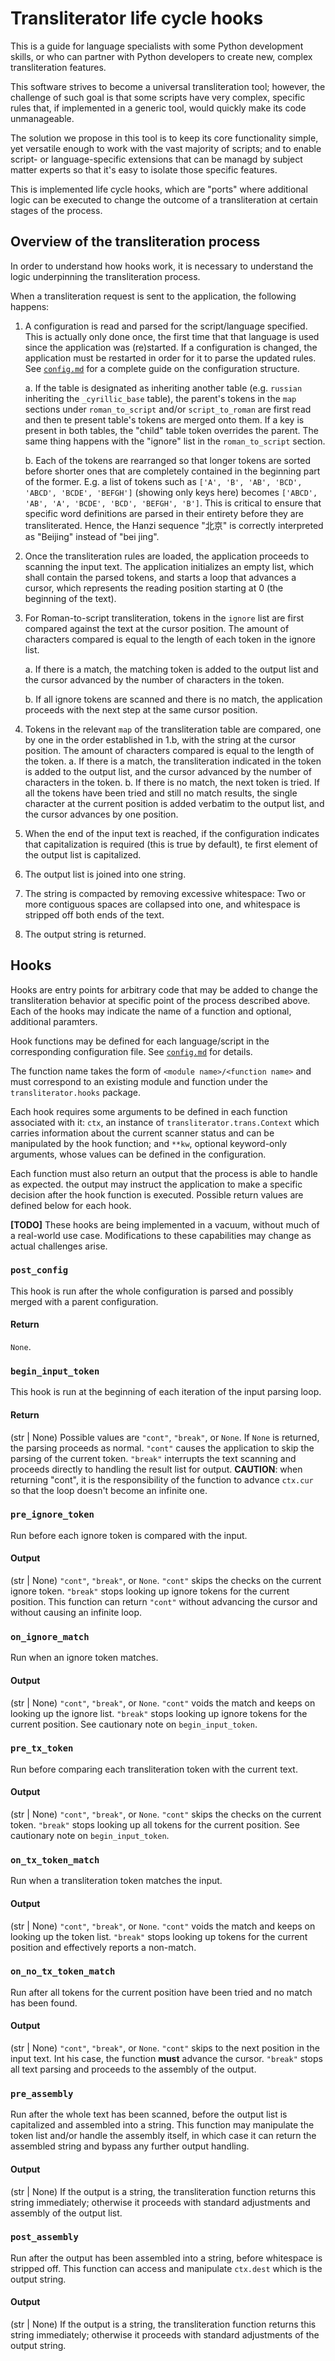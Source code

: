 # Transliterator life cycle hooks

This is a guide for language specialists with some Python development skills,
or who can partner with Python developers to create new, complex
transliteration features.

This software strives to become a universal transliteration tool; however, the
challenge of such goal is that some scripts have very complex, specific
rules that, if implemented in a generic tool, would quickly make its code
unmanageable.

The solution we propose in this tool is to keep its core functionality simple,
yet versatile enough to work with the vast majority of scripts; and to enable
script- or language-specific extensions that can be managd by subject matter
experts so that it's easy to isolate those specific features.

This is implemented life cycle hooks, which are "ports" where additional logic
can be executed to change the outcome of a transliteration at certain stages
of the process.


## Overview of the transliteration process

In order to understand how hooks work, it is necessary to understand the logic
underpinning the transliteration process.

When a transliteration request is sent to the application, the following
happens:

1. A configuration is read and parsed for the script/language specified. This
   is actually only done once, the first time that that language is used since
   the application was (re)started. If a configuration is changed, the
   application must be restarted in order for it to parse the updated rules.
   See [`config.md`](./config.md) for a complete guide on the configuration
   structure.

   a. If the table is designated as inheriting another table (e.g. `russian`
   inheriting the `_cyrillic_base` table), the parent's tokens in the `map`
   sections under `roman_to_script` and/or `script_to_roman` are first read
   and then te present table's tokens are merged onto them. If a key is
   present in both tables, the "child" table token overrides the parent. The
   same thing happens with the "ignore" list in the `roman_to_script`
   section.

   b. Each of the tokens are rearranged so that longer tokens are
   sorted before shorter ones that are completely contained in the beginning
   part of the former. E.g. a list of tokens such as `['A', 'B', 'AB',
   'BCD', 'ABCD', 'BCDE', 'BEFGH']` (showing only keys here) becomes
   `['ABCD', 'AB', 'A', 'BCDE', 'BCD', 'BEFGH', 'B']`. This is critical to
   ensure that specific word definitions are parsed in their entirety before
   they are transliterated. Hence, the Hanzi sequence "北京" is correctly
   interpreted as "Beijing" instead of "bei jing".
2. Once the transliteration rules are loaded, the application proceeds to
   scanning the input text. The application initializes an empty list, which
   shall contain the parsed tokens, and starts a loop that advances a cursor,
   which represents the reading position starting at 0 (the beginning of the
   text).
3. For Roman-to-script transliteration, tokens in the `ignore` list are first
   compared against the text at the cursor position. The amount of
   characters compared is equal to the length of each token in the ignore list.

   a. If there is a match, the matching token is added to the output list and
   the cursor advanced by the number of characters in the token.

   b. If all ignore tokens are scanned and there is no match, the application
   proceeds with the next step at the same cursor position.
4. Tokens in the relevant `map` of the transliteration table are compared, one
   by one in the order established in 1.b, with the string at the cursor
   position. The amount of characters compared is equal to the length of the
   token.
   a. If there is a match, the transliteration indicated in the token is added
      to the output list, and the cursor advanced by the number of characters
      in the token.
   b. If there is no match, the next token is tried. If all the tokens have
      been tried and still no match results, the single character at the
      current position is added verbatim to the output list, and the cursor
      advances by one position.
5. When the end of the input text is reached, if the configuration indicates
   that capitalization is required (this is true by default), te first element
   of the output list is capitalized.
6. The output list is joined into one string.
7. The string is compacted by removing excessive whitespace: Two or more
   contiguous spaces are collapsed into one, and whitespace is stripped off
   both ends of the text.
8. The output string is returned.


## Hooks

Hooks are entry points for arbitrary code that may be added to change the
transliteration behavior at specific point of the process described above.
Each of the hooks may indicate the name of a function and optional, additional
paramters.

Hook functions may be defined for each language/script in the corresponding
configuration file. See [`config.md`](./config.md) for details.

The function name takes the form of `<module name>/<function name>` and must
correspond to an existing module and function under the `transliterator.hooks`
package.

Each hook requires some arguments to be defined in each function associated
with it: `ctx`, an instance of `transliterator.trans.Context` which carries
information about the current scanner status and can be manipulated by the hook
function; and `**kw`, optional keyword-only arguments, whose values can be
defined in the configuration.

Each function must also return an output that the process is able to handle as
expected. the output may instruct the application to make a specific decision
after the hook function is executed. Possible return values are defined below
for each hook.

**[TODO]** These hooks are being implemented in a vacuum, without much of a
real-world use case. Modifications to these capabilities may change as actual
challenges arise.

### `post_config`

This hook is run after the whole configuration is parsed and possibly merged
with a parent configuration.

#### Return

`None`.

### `begin_input_token`

This hook is run at the beginning of each iteration of the input parsing loop.

#### Return

(str | None) Possible values are `"cont"`, `"break"`, or `None`. If `None` is
returned, the parsing proceeds as normal. `"cont"` causes the application to
skip the parsing of the current token. `"break"` interrupts the text scanning
and proceeds directly to handling the result list for output. **CAUTION**: when
returning "cont", it is the responsibility of the function to advance `ctx.cur`
so that the loop doesn't become an infinite one. 

### `pre_ignore_token`

Run before each ignore token is compared with the input.

#### Output

(str | None) `"cont"`, `"break"`, or `None`. `"cont"` skips the checks on the
current ignore token. `"break"` stops looking up ignore tokens for the current
position. This function can return `"cont"` without advancing the cursor and
without causing an infinite loop.

### `on_ignore_match`

Run when an ignore token matches.

#### Output

(str | None) `"cont"`, `"break"`, or `None`. `"cont"` voids the match and keeps
on looking up the ignore list. `"break"` stops looking up ignore tokens for the
current position. See cautionary note on `begin_input_token`.

### `pre_tx_token`

Run before comparing each transliteration token with the current text.

#### Output

(str | None) `"cont"`, `"break"`, or `None`. `"cont"` skips the checks on the
current token. `"break"` stops looking up all tokens for the current
position. See cautionary note on `begin_input_token`.

### `on_tx_token_match`

Run when a transliteration token matches the input.

#### Output

(str | None) `"cont"`, `"break"`, or `None`. `"cont"` voids the match and keeps
on looking up the token list. `"break"` stops looking up tokens for the
current position and effectively reports a non-match.

### `on_no_tx_token_match`

Run after all tokens for the current position have been tried and no match has
been found.

#### Output

(str | None) `"cont"`, `"break"`, or `None`. `"cont"` skips to the next
position in the input text. Int his case, the function **must** advance the
cursor. `"break"` stops all text parsing and proceeds to the assembly of the
output.

### `pre_assembly`

Run after the whole text has been scanned, before the output list is
capitalized and assembled into a string. This function may manipulate the token
list and/or handle the assembly itself, in which case it can return the
assembled string and bypass any further output handling.

#### Output

(str | None) If the output is a string, the transliteration function returns
this string immediately; otherwise it proceeds with standard adjustments and
assembly of the output list.

### `post_assembly`

Run after the output has been assembled into a string, before whitespace is
stripped off. This function can access and manipulate `ctx.dest` which is
the output string.

#### Output

(str | None) If the output is a string, the transliteration function returns
this string immediately; otherwise it proceeds with standard adjustments of the
output string.
